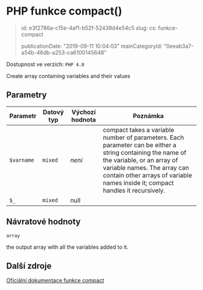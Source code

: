 PHP funkce compact()
====================

> id: e3f2786a-c15e-4af1-b52f-52439d4e54c5
> slug:
> 	cs: funkce-compact
>
> publicationDate: "2019-09-11 10:04:03"
> mainCategoryId: "0eeab3a7-a54b-46db-a253-ca6100145648"

Dostupnost ve verzích: `PHP 4.0`

Create array containing variables and their values


Parametry
--------------

| Parametr | Datový typ | Výchozí hodnota | Poznámka |
|-----|-----|-----|-----|
| `$varname` | `mixed` | *není* | compact takes a variable number of parameters. Each parameter can be either a string containing the name of the variable, or an array of variable names. The array can contain other arrays of variable names inside it; compact handles it recursively. |
| `$_` | `mixed` | null |  |


Návratové hodnoty
----------------

`array`

the output array with all the variables added to it.

Další zdroje
------------

[Oficiální dokumentace funkce compact](https://www.php.net/manual/en/function.compact.php)

